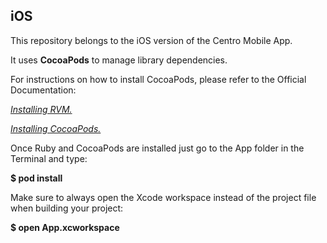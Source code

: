 iOS
---

This repository belongs to the iOS version of the Centro Mobile App.

It uses **CocoaPods** to manage library dependencies.

For instructions on how to install CocoaPods, please refer to the Official Documentation:

*[Installing RVM.](https://rvm.io/rvm/install)*

*[Installing CocoaPods.](http://cocoapods.org)*

Once Ruby and CocoaPods are installed just go to the App folder in the Terminal and type:

**$ pod install**

Make sure to always open the Xcode workspace instead of the project file when building
your project:

**$ open App.xcworkspace**